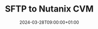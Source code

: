 ---
title: "SFTP to Nutanix CVM"
description: ""
date: 2024-03-28T09:00:00+01:00
images: [""]
draft: true
categories: ["blog"]
tags: ["nutanix"]
keywords: [""]
authors: ["Marcel Venema"]
---